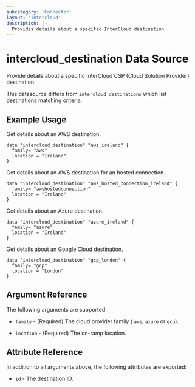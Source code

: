 ```yaml
---
subcategory: 'Connector'
layout: 'intercloud'
description: |-
  Provides details about a specific InterCloud destination
---
```


# intercloud_destination Data Source

Provide details about a specific InterCloud CSP (Cloud Solution Provider) destination.

This datasource differs from `intercloud_destinations` which list destinations
matching criteria.

## Example Usage

Get details about an AWS destination.

```hcl
data "intercloud_destination" "aws_ireland" {
  family= "aws"
  location = "Ireland"
}
```

Get details about an AWS destination for an hosted connection.

```hcl
data "intercloud_destination" "aws_hosted_connection_ireland" {
  family= "awshostedconnection"
  location = "Ireland"
}
```

Get details about an Azure destination.

```hcl
data "intercloud_destination" "azure_ireland" {
  family= "azure"
  location = "Ireland"
}
```

Get details about an Google Cloud destination.

```hcl
data "intercloud_destination" "gcp_london" {
  family= "gcp"
  location = "London"
}
```

## Argument Reference

The following arguments are supported:

- `family` - (Required) The cloud provider family ( `aws`, `azure` or `gcp`).

- `location` - (Required) The on-ramp location.

## Attribute Reference

In addition to all arguments above, the following attributes are exported:

- `id` - The destination ID.
